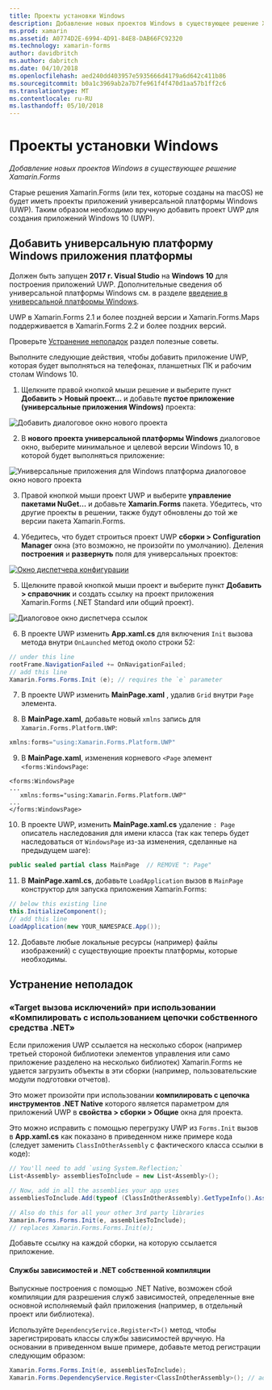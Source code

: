 ```yaml
---
title: Проекты установки Windows
description: Добавление новых проектов Windows в существующее решение Xamarin.Forms
ms.prod: xamarin
ms.assetid: A0774D2E-6994-4D91-84E8-DAB66FC92320
ms.technology: xamarin-forms
author: davidbritch
ms.author: dabritch
ms.date: 04/10/2018
ms.openlocfilehash: aed240dd403957e5935666d4179a6d642c411b86
ms.sourcegitcommit: b0a1c3969ab2a7b7fe961f4f470d1aa57b1ff2c6
ms.translationtype: MT
ms.contentlocale: ru-RU
ms.lasthandoff: 05/10/2018
---
```

# <a name="setup-windows-projects"></a>Проекты установки Windows

_Добавление новых проектов Windows в существующее решение Xamarin.Forms_

Старые решения Xamarin.Forms (или тех, которые созданы на macOS) не будет иметь проекты приложений универсальной платформы Windows (UWP). Таким образом необходимо вручную добавить проект UWP для создания приложений Windows 10 (UWP).

## <a name="add-a-universal-windows-platform-app"></a>Добавить универсальную платформу Windows приложения платформы

Должен быть запущен **2017 г. Visual Studio** на **Windows 10** для построения приложений UWP. Дополнительные сведения об универсальной платформы Windows см. в разделе [введение в универсальной платформы Windows](/windows/uwp/get-started/universal-application-platform-guide/).

UWP в Xamarin.Forms 2.1 и более поздней версии и Xamarin.Forms.Maps поддерживается в Xamarin.Forms 2.2 и более поздних версий.

Проверьте <a href="#troubleshooting">Устранение неполадок</a> раздел полезные советы.

Выполните следующие действия, чтобы добавить приложение UWP, которая будет выполняться на телефонах, планшетных ПК и рабочим столам Windows 10.

 1. Щелкните правой кнопкой мыши решение и выберите пункт **Добавить > Новый проект...**  и добавьте **пустое приложение (универсальные приложения Windows)** проекта:

  ![](universal-images/add-wu.png "Добавить диалоговое окно нового проекта")

 2. В **нового проекта универсальной платформы Windows** диалоговое окно, выберите минимальное и целевой версии Windows 10, в которой будет выполняться приложение:

  ![](universal-images/target-version.png "Универсальные приложения для Windows платформа диалоговое окно нового проекта")

 3. Правой кнопкой мыши проект UWP и выберите **управление пакетами NuGet...**  и добавьте **Xamarin.Forms** пакета. Убедитесь, что другие проекты в решении, также будут обновлены до той же версии пакета Xamarin.Forms.

 4. Убедитесь, что будет строиться проект UWP **сборки > Configuration Manager** окна (это возможно, не произойти по умолчанию). Деления **построения** и **развернуть** поля для универсальных проектов:

  [![](universal-images/configuration-sml.png "Окно диспетчера конфигурации")](universal-images/configuration.png#lightbox "окно диспетчера конфигурации")

 5. Щелкните правой кнопкой мыши проект и выберите пункт **Добавить > справочник** и создать ссылку на проект приложения Xamarin.Forms (.NET Standard или общий проект).

  ![](universal-images/addref-sml.png "Диалоговое окно диспетчера ссылок")

 6. В проекте UWP изменить **App.xaml.cs** для включения `Init` вызова метода внутри `OnLaunched` метод около строки 52:

```csharp
// under this line
rootFrame.NavigationFailed += OnNavigationFailed;
// add this line
Xamarin.Forms.Forms.Init (e); // requires the `e` parameter
```

 7. В проекте UWP изменить **MainPage.xaml** , удалив `Grid` внутри `Page` элемента.

 8. В **MainPage.xaml**, добавьте новый `xmlns` запись для `Xamarin.Forms.Platform.UWP`:

```csharp
xmlns:forms="using:Xamarin.Forms.Platform.UWP"
```

 9. В **MainPage.xaml**, изменения корневого `<Page` элемент `<forms:WindowsPage`:

```xaml
<forms:WindowsPage
...
   xmlns:forms="using:Xamarin.Forms.Platform.UWP"
...
</forms:WindowsPage>
```

 10. В проекте UWP, изменить **MainPage.xaml.cs** удаление `: Page` описатель наследования для имени класса (так как теперь будет наследоваться от `WindowsPage` из-за изменения, сделанные на предыдущем шаге):

```csharp
public sealed partial class MainPage  // REMOVE ": Page"
```

 11. В **MainPage.xaml.cs**, добавьте `LoadApplication` вызов в `MainPage` конструктор для запуска приложения Xamarin.Forms:

```csharp
// below this existing line
this.InitializeComponent();
// add this line
LoadApplication(new YOUR_NAMESPACE.App());
```

<!--
11 . Double-click **Package.appxmanifest** to set these capabilities
  that are often required:

  Capabilities set:

  * Internet (Client)
  * Location
-->

12. Добавьте любые локальные ресурсы (например) файлы изображений) с существующие проекты платформы, которые необходимы.

## <a name="troubleshooting"></a>Устранение неполадок

<a name="target-invocation-exception" />

### <a name="target-invocation-exception-when-using-compile-with-net-native-tool-chain"></a>«Target вызова исключений» при использовании «Компилировать с использованием цепочки собственного средства .NET»

Если приложения UWP ссылается на несколько сборок (например третьей стороной библиотеки элементов управления или само приложение разделено на несколько библиотек) Xamarin.Forms не удается загрузить объекты в эти сборки (например, пользовательские модули подготовки отчетов).

Это может произойти при использовании **компилировать с цепочка инструментов .NET Native** которого является параметром для приложений UWP в **свойства > сборки > Общие** окна для проекта.

Это можно исправить с помощью перегрузку UWP из `Forms.Init` вызов в **App.xaml.cs** как показано в приведенном ниже примере кода (следует заменить `ClassInOtherAssembly` с фактического класса ссылки в коде):

```csharp
// You'll need to add `using System.Reflection;`
List<Assembly> assembliesToInclude = new List<Assembly>();

// Now, add in all the assemblies your app uses
assembliesToInclude.Add(typeof (ClassInOtherAssembly).GetTypeInfo().Assembly);

// Also do this for all your other 3rd party libraries
Xamarin.Forms.Forms.Init(e, assembliesToInclude);
// replaces Xamarin.Forms.Forms.Init(e);
```

Добавьте ссылку на каждой сборки, на которую ссылается приложение.

#### <a name="dependency-services-and-net-native-compilation"></a>Службы зависимостей и .NET собственной компиляции

Выпускные построения с помощью .NET Native, возможен сбой компиляции для разрешения служб зависимостей, определенные вне основной исполняемый файл приложения (например, в отдельный проект или библиотека).

Используйте `DependencyService.Register<T>()` метод, чтобы зарегистрировать классы службы зависимостей вручную. На основании в приведенном выше примере, добавьте метод регистрации следующим образом:

```csharp
Xamarin.Forms.Forms.Init(e, assembliesToInclude);
Xamarin.Forms.DependencyService.Register<ClassInOtherAssembly>(); // add this
```
